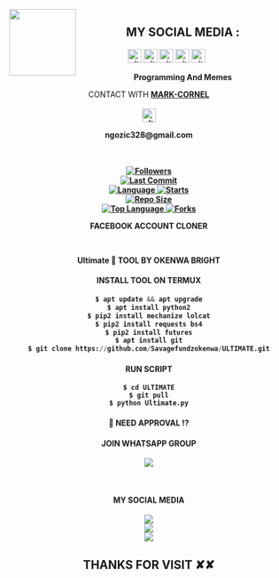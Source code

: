 <img src="https://github.com/Savagefundzokenwa/GUPTA/blob/main/IMAGE/GUPTA-SHAKEL.gif" width="120" height="120" align="left">
<center>
  
  
 
   ##  MY SOCIAL MEDIA : <br>

<a href="https://instagram.com/savage_fundz" target="_blank"><img src="https://github.com/Okenwa24/GUPTA/blob/main/IMAGE/instagram.png" alt="alt text" width="25" height="25"></a> 
<a href="https://t.me/savage_fundz"><img src="https://github.com/Savagefundzokenwa/Azim-vau/blob/main/IMAGE/telegram.png" alt="alt text" width="25" height="25"></a>
<a href="wa.me/+2347061758885"><img src="https://github.com/Savagefundzokenwa/GUPTA/blob/main/IMAGE/WhatsApp.png" alt="alt text" width="25" height="25"></a>
<a href="https://www.facebook.com/okenwa.bright24" target="_blank"><img src="https://github.com/Savagefundzokenwa/GUPTA/blob/main/IMAGE/facebook.png" alt="alt text" width="25" height="25"></a> <a href="https://youtube.com/channel/UCdC-FvZjvj-_SbyeZqLM5Lw"><img src="https://github.com/Savagefundzokenwa/GUPTA/blob/main/IMAGE/youtube.png" alt="alt text" width="25" height="25"></a> 
&nbsp;&nbsp;     &nbsp;&nbsp;    &nbsp;&nbsp;   &nbsp;&nbsp;   &nbsp;&nbsp;
  
____Programming And Memes____

CONTACT WITH <a href="https://github.com/Savagefundzokenwa"><b>MARK-CORNEL </a> </br><br>
<img src="https://github.com/Savagefundzokenwa/GUPTA/blob/main/IMAGE/contact.png" alt="alt text" width="25" height="25"> <br>
<p>ngozic328@gmail.com</p>  <br> <br> 


<a href="https://github.com/Savagefundzokenwa/followers">
<img title="Followers" src="https://img.shields.io/github/followers/Savagefundzokenwa?label=Followers&color=blue&style=flat-square"></a>

<br>
  <a href="https://github.com/Savagefundzokenwa/termux-style/stargazers/">
  <a href="https://github.com/Savagefundzokenwa/Savage_Fundz">
    <img alt="Last Commit" src="https://img.shields.io/github/last-commit/Savagefundzokenwa/Savage_Fundz.svg"/>
  </a>
<br>
  <a href="https://github.com/Savagefundzokenwa/Savage_Fundz">
    <img alt="Language" src="https://img.shields.io/github/languages/count/Savagefundzokenwa/Savage_Fundz.svg"/>
  </a>
  <a href="https://github.com/Savagefundzokenwa/Savage_Fundz">
    <img alt="Starts" src="https://img.shields.io/github/stars/Savagefundzokenwa/Savage_Fundz.svg"/>
  </a>
<br>
<a href="https://github.com/Savagefundzokenwa/Savage_Fundz">
    <img alt="Repo Size" src="https://img.shields.io/github/repo-size/Savagefundzokenwa/Savage_Fundz.svg"/>
  </a>
<br>
<a href="https://github.com/Savagefundzokenwa/Mark-Tech">
    <img alt="Top Language" src="https://img.shields.io/github/languages/top/Savagefundzokenwa/Mark-Tech.svg"/> <a                                                                                                        href="https://github.com/GUPTA-SHAKEL/Mark-Tech">
    <img alt="Forks" src="https://img.shields.io/github/forks/Savagefundzokenwa/Mark-Tech.svg"/>
  </a>
</div>

</br>
<p align="center">
      FACEBOOK ACCOUNT CLONER
</p>
</br>
<p align="center">
      Ultimate 🥏 TOOL BY OKENWA BRIGHT
</p>

#### INSTALL TOOL ON TERMUX
```python
$ apt update && apt upgrade
$ apt install python2
$ pip2 install mechanize lolcat
$ pip2 install requests bs4
$ pip2 install futures
$ apt install git
$ git clone https://github.com/Savagefundzokenwa/ULTIMATE.git
```
#### RUN SCRIPT
```python2
$ cd ULTIMATE
$ git pull
$ python Ultimate.py
```
#### :closed_lock_with_key: NEED APPROVAL ⁉️

#### JOIN WHATSAPP GROUP <br>
[![](https://img.shields.io/badge/WhatsApp-25D366?style=for-the-badge&logo=whatsapp&logoColor=white)](https://chat.whatsapp.com/J9yuomFu406ExZH6ZnbEni)

<br>

#### MY SOCIAL MEDIA

[![](https://img.shields.io/badge/Github-black?logo=Github&logoColor=red&labelColor=black)](https://github.com/Savagefundzokenwa) <br>
[![](https://img.shields.io/badge/Facebook-black?logo=Facebook&logoColor=red&labelColor=black)](https://www.facebook.com/okenwa.bright24) <br>
[![](https://img.shields.io/badge/Instagram-black?logo=Instagram&logoColor=red&labelColor=black)](https://www.instagram.com/savage_fundz2) <br>


<h2> THANKS FOR VISIT ✘✘ <h2\>
